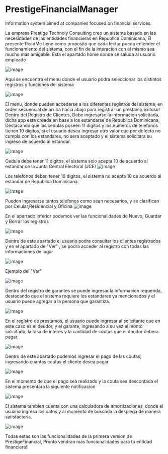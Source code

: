 
# PrestigeFinancialManager
Information system aimed at companies focused on financial services.

La empresa Prestige Technoly Consulting creo un sistema basado en las necesidades de las entidades financieras en Republica Dominicana,
El presente ReadMe tiene como proposito que cada lector pueda entender el funcionamiento del sistema, con el fin de la interacion con el mismo
sea mucho mas amigable.
Esta el apartado home donde se saluda al usuario empleado

![image](https://github.com/JoseMiguelBonilla/PrestigeFinancialManager/assets/133031563/26fb5a3f-4323-4695-a9ce-53167bafafe6)

Aqui se encuentra el menu donde el usuario podra seleccionar los distintos registros y funciones del sistema

![image](https://github.com/JoseMiguelBonilla/PrestigeFinancialManager/assets/133031563/27051dc7-6150-4f63-be79-20faba3ffc68)

El menu, donde pueden accederse a los diferentes registros del sistema, en orden secuencial de arriba hacia abajo para registrar un prestamo exitoso!
Dentro del Registro de Clientes, Debe ingresarse la informacion solicitada, dicha app esta creada en base a los estandarse de Republica Dominicana, 
Destacando que las cedulas poseen 11 digitos y los numeros de telefonos tienen 10 digitos, si el usuario desea ingresar otro valor que por defecto no cumpla
con los estandares, no sera aceptado y el sistema solicitara su ingreso de acuerdo al estandar. 

![image](https://github.com/JoseMiguelBonilla/PrestigeFinancialManager/assets/133031563/cac63f88-336e-4261-898c-bedc93fb8699)

Cedula debe tener 11 digitos, el sistema solo acepta 10  de acuerdo al estandar de la Junta Central Electoral (JCE)
![image](https://github.com/JoseMiguelBonilla/PrestigeFinancialManager/assets/133031563/66395f29-c1b9-4c29-9588-69dbcf00b041)

Los telefonos deben tener 10 digitos, el sistema no acepta 10  de acuerdo al estandar de Republica Dominicana.

![image](https://github.com/JoseMiguelBonilla/PrestigeFinancialManager/assets/133031563/f3310792-ad93-420f-a236-684b272a0a75)

Pueden ingresarse tantos telefonos como sean necesarios, y se clasifican por Celular,Residencial y Oficina
![image](https://github.com/JoseMiguelBonilla/PrestigeFinancialManager/assets/133031563/5e711133-dc74-4828-bee5-fb28f04e000f)

En el apartado inferior podemos ver las funcionalidades de Nuevo, Guardar y Borrar los registros

![image](https://github.com/JoseMiguelBonilla/PrestigeFinancialManager/assets/133031563/61f79b8a-723f-4dbf-b4d9-f0acea6e011d)

Dentro de este apartado el usuario podra consultar los clientes registrados y en el apartado de "Ver" , se podra acceder al registro con 
todas las informaciones de lugar 

![image](https://github.com/JoseMiguelBonilla/PrestigeFinancialManager/assets/133031563/fbc3cd19-6054-47cc-b77a-98f8a591bea6)

Ejemplo del "Ver"

![image](https://github.com/JoseMiguelBonilla/PrestigeFinancialManager/assets/133031563/2f08a87c-e7c8-4f61-a004-3b12e303455b)

Dentro del registro de garantes se puede ingresar la informacion requerida, destacando que el sistema requiere los estandares ya mencionados
y el usuario puede agregar a la persona que garantiza.

![image](https://github.com/JoseMiguelBonilla/PrestigeFinancialManager/assets/133031563/f096cd57-02c0-4659-81db-4a4c80b9c553)

En el registro de prestamos, el usuario puede ingresar al solicitante que en este caso es el deudor, y el garante, ingresando a su vez 
el monto solicitado, la tasa de interes y la cantidad de coutas que el deudor debera pagar. 

![image](https://github.com/JoseMiguelBonilla/PrestigeFinancialManager/assets/133031563/a5c51eb7-ebeb-4965-a400-fe51b68659b5)

Dentro de este apartado podemos ingresar el pago de las coutas, ingresando cuantas coutas el cliente desea pagar

![image](https://github.com/JoseMiguelBonilla/PrestigeFinancialManager/assets/133031563/1f227d66-63f6-43a0-a256-5445cd1d8e84)

En el momento de que el pago sea realizado y la couta sea descontada el sistema presentara la siguiente notificacion

![image](https://github.com/JoseMiguelBonilla/PrestigeFinancialManager/assets/133031563/78052cb2-0f4d-432c-b766-29fb79cdd847)

El sistema tambien cuenta con una calculadora de amortizaciones, donde el usuario ingresa los datos y al momento de buscarla la desplega de 
manera satisfactoria.

![image](https://github.com/JoseMiguelBonilla/PrestigeFinancialManager/assets/133031563/396565ee-c3b8-49ec-b332-d0022410eb16)

Todas estas son las funcionalidades de la primera version de PrestigeFinancial, Pronto vendran mas funcionalidades para tu entidad financiera!!
